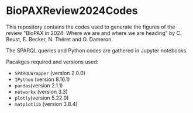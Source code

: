 # BioPAXReview2024Codes

This repository contains the codes used to generate the figures of the review "BioPAX in 2024: Where we are and where we are heading" by C. Beust, E. Becker, N. Théret and O. Dameron.

The SPARQL queries and Python codes are gathered in Jupyter notebooks.

Pacakges required and versions used:
- `SPARQLWrapper` (version 2.0.0)
- `IPython` (version 8.16.1)
- `pandas`(version 2.1.1)
- `networkx` (version 3.3)
- `plotly`(version 5.22.0)
- `matplotlib` (version 3.8.4)
